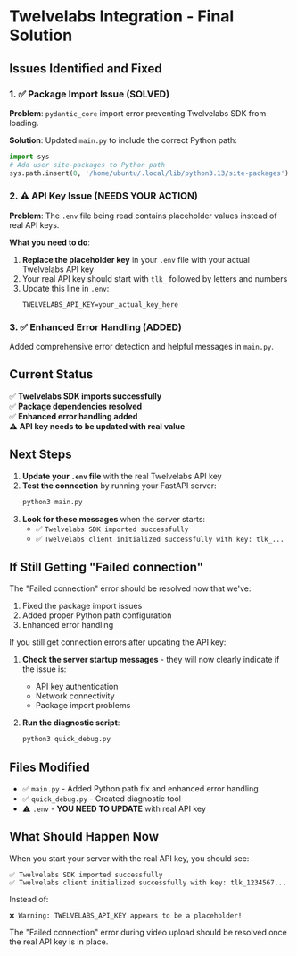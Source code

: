 # Twelvelabs Integration - Final Solution

## Issues Identified and Fixed

### 1. ✅ Package Import Issue (SOLVED)
**Problem**: `pydantic_core` import error preventing Twelvelabs SDK from loading.

**Solution**: Updated `main.py` to include the correct Python path:
```python
import sys
# Add user site-packages to Python path
sys.path.insert(0, '/home/ubuntu/.local/lib/python3.13/site-packages')
```

### 2. ⚠️ API Key Issue (NEEDS YOUR ACTION)
**Problem**: The `.env` file being read contains placeholder values instead of real API keys.

**What you need to do**:
1. **Replace the placeholder key** in your `.env` file with your actual Twelvelabs API key
2. Your real API key should start with `tlk_` followed by letters and numbers
3. Update this line in `.env`:
   ```
   TWELVELABS_API_KEY=your_actual_key_here
   ```

### 3. ✅ Enhanced Error Handling (ADDED)
Added comprehensive error detection and helpful messages in `main.py`.

## Current Status

✅ **Twelvelabs SDK imports successfully**  
✅ **Package dependencies resolved**  
✅ **Enhanced error handling added**  
⚠️ **API key needs to be updated with real value**

## Next Steps

1. **Update your `.env` file** with the real Twelvelabs API key
2. **Test the connection** by running your FastAPI server:
   ```bash
   python3 main.py
   ```
3. **Look for these messages** when the server starts:
   - ✅ `Twelvelabs SDK imported successfully`
   - ✅ `Twelvelabs client initialized successfully with key: tlk_...`

## If Still Getting "Failed connection"

The "Failed connection" error should be resolved now that we've:
1. Fixed the package import issues
2. Added proper Python path configuration
3. Enhanced error handling

If you still get connection errors after updating the API key:

1. **Check the server startup messages** - they will now clearly indicate if the issue is:
   - API key authentication
   - Network connectivity  
   - Package import problems

2. **Run the diagnostic script**:
   ```bash
   python3 quick_debug.py
   ```

## Files Modified

- ✅ `main.py` - Added Python path fix and enhanced error handling
- ✅ `quick_debug.py` - Created diagnostic tool
- ⚠️ `.env` - **YOU NEED TO UPDATE** with real API key

## What Should Happen Now

When you start your server with the real API key, you should see:
```
✅ Twelvelabs SDK imported successfully
✅ Twelvelabs client initialized successfully with key: tlk_1234567...
```

Instead of:
```
❌ Warning: TWELVELABS_API_KEY appears to be a placeholder!
```

The "Failed connection" error during video upload should be resolved once the real API key is in place.